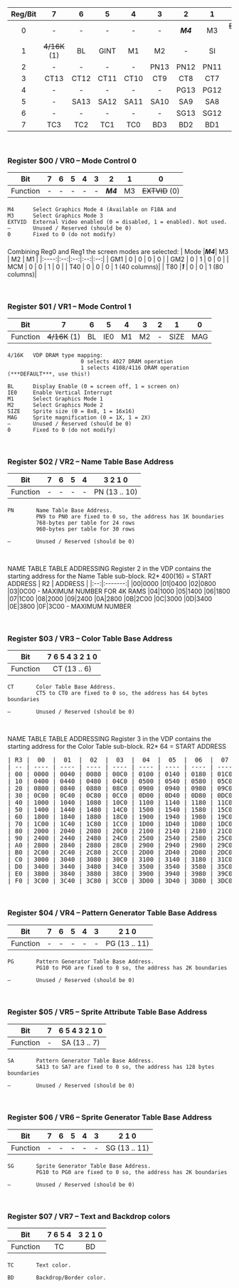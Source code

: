 | Reg/Bit |   7   |   6   |   5   |   4   |   3   |   2   |   1   |   0   |
|:-------:|:-----:|:-----:|:-----:|:-----:|:-----:|:-----:|:-----:|:-----:|
|    0    |   -   |   -   |   -   |   -   |   -   | ***M4***|   M3  |~~EXTVID~~ (0)|
|    1    |~~4/16K~~ (1)|  BL   | GINT  |  M1   |  M2   |   -   |   SI  |  MAG  |
|    2    |   -   |   -   |   -   |   -   |  PN13 |  PN12 |  PN11 |  PN10 |
|    3    | CT13  | CT12  | CT11  | CT10  |  CT9  |  CT8  |  CT7  |  CT6  |
|    4    |   -   |   -   |   -   |   -   |   -   |  PG13 |  PG12 |  PG11 |
|    5    |   -   | SA13  | SA12  | SA11  |  SA10 |  SA9  |  SA8  |  SA7  |
|    6    |   -   |   -   |   -   |   -   |   -   |  SG13 |  SG12 |  SG11 |
|    7    |  TC3  |  TC2  |  TC1  |  TC0  |  BD3  |  BD2  |  BD1  |  BD0  |

&nbsp;&nbsp;&nbsp;&nbsp;&nbsp;&nbsp;


### Register $00 / VR0  – Mode Control 0

| Bit     |  7  |  6  |  5  |  4  |  3  |  2  |  1  |  0   |
|:-------:|:---:|:---:|:---:|:---:|:---:|:---:|:---:|:---: |
| Function|  -  |  -  |  -  |  -  |  -  |  ***M4***  |  M3 |~~EXTVID~~ (0)|

#### 

    M4    	Select Graphics Mode 4 (Available on F18A and 
    M3    	Select Graphics Mode 3
    EXTVID  External Video enabled (0 = disabled, 1 = enabled). Not used.
    –       Unused / Reserved (should be 0)
    0       Fixed to 0 (do not modify)
###

Combining Reg0 and Reg1 the screen modes are selected:
| Mode |***M4***| M3 | M2 | M1 |
|:----:|:--:|:--:|:--:|:--:|
| GM1  | 0  | 0  | 0  | 0  |
| GM2  | 0  | 1  | 0  | 0  |
| MCM  | 0  | 0  | 1  | 0  |
| T40  | 0  | 0  | 0  | 1 (40 columns)|
| T80  |***1***  | 0  | 0  | 1 (80 columns)|


&nbsp;&nbsp;&nbsp;&nbsp;&nbsp;&nbsp;

### Register $01 / VR1  – Mode Control 1

| Bit     | 7   | 6   | 5   | 4   | 3 | 2 | 1 | 0 |
|:-------:|:---:|:---:|:---:|:---:|:---:|:---:|:---:|:---: |
| Function|~~4/16K~~ (1)|  BL   | IE0  |  M1   |  M2   |   -   |   SIZE  |  MAG  |

#### 

    4/16K   VDP DRAM type mapping:
                           0 selects 4027 DRAM operation
                           1 selects 4108/4116 DRAM operation (***DEFAULT***, use this!)

    BL      Display Enable (0 = screen off, 1 = screen on)
    IE0     Enable Vertical Interrupt
    M1      Select Graphics Mode 1
    M2      Select Graphics Mode 2
    SIZE    Sprite size (0 = 8x8, 1 = 16x16)
    MAG     Sprite magnification (0 = 1X, 1 = 2X)
    –       Unused / Reserved (should be 0)
    0       Fixed to 0 (do not modify)

&nbsp;&nbsp;&nbsp;&nbsp;&nbsp;&nbsp;

### Register $02 / VR2  – Name Table Base Address

| Bit     | 7   | 6   |  5  |  4  | 3 2 1 0 |
|:-------:|:---:|:---:|:---:|:---:|:---:|
| Function|  -  |  -  |  -  |  -  |  PN (13 .. 10) |

#### 

    PN       Name Table Base Address. 
             PN9 to PN0 are fixed to 0 so, the address has 1K boundaries
             768-bytes per table for 24 rows
             960-bytes per table for 30 rows
             
    –        Unused / Reserved (should be 0)

&nbsp;&nbsp;&nbsp;&nbsp;&nbsp;&nbsp;

NAME TABLE TABLE ADDRESSING
Register 2 in the VDP contains the starting address for the Name Table sub-block.
R2* 400(16) = START ADDRESS
| R2 | ADDRESS |
|:--:|:-------:|
|00|0000
|01|0400
|02|0800
|03|0C00 - MAXIMUM NUMBER FOR 4K RAMS
|04|1000
|05|1400
|06|1800
|07|1C00
|08|2000
|09|2400
|0A|2800
|0B|2C00
|0C|3000
|0D|3400
|0E|3800
|0F|3C00 - MAXIMUM NUMBER

&nbsp;&nbsp;&nbsp;&nbsp;&nbsp;&nbsp;

### Register $03 / VR3 – Color Table Base Address

| Bit     | 7 6 5 4 3 2 1 0 |
|:-------:|:---:|
| Function| CT (13 .. 6) |

#### 

    CT       Color Table Base Address. 
             CT5 to CT0 are fixed to 0 so, the address has 64 bytes boundaries
    
    –        Unused / Reserved (should be 0)

&nbsp;&nbsp;&nbsp;&nbsp;&nbsp;&nbsp;


NAME TABLE TABLE ADDRESSING
Register 3 in the VDP contains the starting address for the Color Table sub-block.
R2* 64 = START ADDRESS
<pre>
| R3 |  00  |  01  |  02  |  03  |  04  |  05  |  06  |  07  |  08  |  09  |  0A  |  0B  |  0C  |  0D  |  0E  |  0F  |
| -- | ---- | ---- | ---- | ---- | ---- | ---- | ---- | ---- | ---- | ---- | ---- | ---- | ---- | ---- | ---- | ---- |
| 00 | 0000 | 0040 | 0080 | 00C0 | 0100 | 0140 | 0180 | 01C0 | 0200 | 0240 | 0280 | 02C0 | 0300 | 0340 | 0380 | 03C0 |
| 10 | 0400 | 0440 | 0480 | 04C0 | 0500 | 0540 | 0580 | 05C0 | 0600 | 0640 | 0680 | 06C0 | 0700 | 0740 | 0780 | 07C0 |
| 20 | 0800 | 0840 | 0880 | 08C0 | 0900 | 0940 | 0980 | 09C0 | 0A00 | 0A40 | 0A80 | 0AC0 | 0B00 | 0B40 | 0B80 | 0BC0 |
| 30 | 0C00 | 0C40 | 0C80 | 0CC0 | 0D00 | 0D40 | 0D80 | 0DC0 | 0E00 | 0E40 | 0E80 | 0EC0 | 0F00 | 0F40 | 0F80 | 0FC0 |
| 40 | 1000 | 1040 | 1080 | 10C0 | 1100 | 1140 | 1180 | 11C0 | 1200 | 1240 | 1280 | 12C0 | 1300 | 1340 | 1380 | 13C0 |
| 50 | 1400 | 1440 | 1480 | 14C0 | 1500 | 1540 | 1580 | 15C0 | 1600 | 1640 | 1680 | 16C0 | 1700 | 1740 | 1780 | 17C0 |
| 60 | 1800 | 1840 | 1880 | 18C0 | 1900 | 1940 | 1980 | 19C0 | 1A00 | 1A40 | 1A80 | 1AC0 | 1B00 | 1B40 | 1B80 | 1BC0 |
| 70 | 1C00 | 1C40 | 1C80 | 1CC0 | 1D00 | 1D40 | 1D80 | 1DC0 | 1E00 | 1E40 | 1E80 | 1EC0 | 1F00 | 1F40 | 1F80 | 1FC0 |
| 80 | 2000 | 2040 | 2080 | 20C0 | 2100 | 2140 | 2180 | 21C0 | 2200 | 2240 | 2280 | 22C0 | 2300 | 2340 | 2380 | 23C0 |
| 90 | 2400 | 2440 | 2480 | 24C0 | 2500 | 2540 | 2580 | 25C0 | 2600 | 2640 | 2680 | 26C0 | 2700 | 2740 | 2780 | 27C0 |
| A0 | 2800 | 2840 | 2880 | 28C0 | 2900 | 2940 | 2980 | 29C0 | 2A00 | 2A40 | 2A80 | 2AC0 | 2B00 | 2B40 | 2B80 | 2BC0 |
| B0 | 2C00 | 2C40 | 2C80 | 2CC0 | 2D00 | 2D40 | 2D80 | 2DC0 | 2E00 | 2E40 | 2E80 | 2EC0 | 2F00 | 2F40 | 2F80 | 2FC0 |
| C0 | 3000 | 3040 | 3080 | 30C0 | 3100 | 3140 | 3180 | 31C0 | 3200 | 3240 | 3280 | 32C0 | 3300 | 3340 | 3380 | 33C0 |
| D0 | 3400 | 3440 | 3480 | 34C0 | 3500 | 3540 | 3580 | 35C0 | 3600 | 3640 | 3680 | 36C0 | 3700 | 3740 | 3780 | 37C0 |
| E0 | 3800 | 3840 | 3880 | 38C0 | 3900 | 3940 | 3980 | 39C0 | 3A00 | 3A40 | 3A80 | 3AC0 | 3B00 | 3B40 | 3B80 | 3BC0 |
| F0 | 3C00 | 3C40 | 3C80 | 3CC0 | 3D00 | 3D40 | 3D80 | 3DC0 | 3E00 | 3E40 | 3E80 | 3EC0 | 3F00 | 3F40 | 3F80 | 3FC0 |
</pre>
&nbsp;&nbsp;&nbsp;&nbsp;&nbsp;&nbsp;



### Register $04 / VR4  – Pattern Generator Table Base Address

| Bit     |  7  |  6  |  5  |  4  |  3  | 2 1 0 |
|:-------:|:---:|:---:|:---:|:---:|:---:|:---:|
| Function|  -  |  -  |  -  |  -  |  -  |PG (13 .. 11) |

#### 

    PG       Pattern Generator Table Base Address. 
             PG10 to PG0 are fixed to 0 so, the address has 2K boundaries
    
    –        Unused / Reserved (should be 0)

&nbsp;&nbsp;&nbsp;&nbsp;&nbsp;&nbsp;

### Register $05 / VR5  – Sprite Attribute Table Base Address

| Bit     | 7   | 6 5 4 3 2 1 0 |
|:-------:|:---:|:---:|
| Function|  -  |  SA (13 .. 7) |

#### 

    SA       Pattern Generator Table Base Address. 
             SA13 to SA7 are fixed to 0 so, the address has 128 bytes boundaries
    
    –        Unused / Reserved (should be 0)

&nbsp;&nbsp;&nbsp;&nbsp;&nbsp;&nbsp;

### Register $06 / VR6  – Sprite Generator Table Base Address

| Bit     |  7  |  6  |  5  |  4  |  3  | 2 1 0 |
|:-------:|:---:|:---:|:---:|:---:|:---:|:---:|
| Function|  -  |  -  |  -  |  -  |  -  |SG (13 .. 11) |

#### 

    SG       Sprite Generator Table Base Address. 
             PG10 to PG0 are fixed to 0 so, the address has 2K boundaries
    
    –        Unused / Reserved (should be 0)

&nbsp;&nbsp;&nbsp;&nbsp;&nbsp;&nbsp;

### Register $07 / VR7  – Text and Backdrop colors

| Bit     | 7 6 5 4  | 3 2 1 0 |
|:-------:|:---:|:---:|
| Function|  TC  | BD |

#### 

    TC       Text color. 

    BD       Backdrop/Border color.
    
